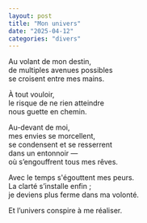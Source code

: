 ```yaml
---
layout: post
title: "Mon univers"
date: "2025-04-12"
categories: "divers"
---
```


Au volant de mon destin,  
de multiples avenues possibles  
se croisent entre mes mains.  

À tout vouloir,  
le risque de ne rien atteindre  
nous guette en chemin.  

Au-devant de moi,  
mes envies se morcellent,  
se condensent et se resserrent  
dans un entonnoir —  
où s’engouffrent tous mes rêves.  

Avec le temps s'égouttent mes peurs.  
La clarté s’installe enfin ;  
je deviens plus ferme dans ma volonté.  

Et l’univers conspire à me réaliser.  
